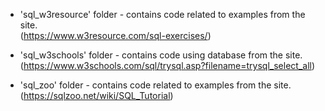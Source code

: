- 'sql_w3resource' folder - contains code related to examples from the site.  
(https://www.w3resource.com/sql-exercises/)   

- 'sql_w3schools' folder - contains code using database from the site.  
(https://www.w3schools.com/sql/trysql.asp?filename=trysql_select_all)    

- 'sql_zoo' folder - contains code related to examples from the site.  
(https://sqlzoo.net/wiki/SQL_Tutorial)
